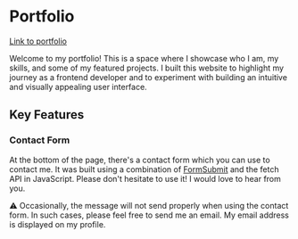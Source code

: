 # Portfolio

[Link to portfolio](https://venusy.github.io/portfolio/)

Welcome to my portfolio! This is a space where I showcase who I am, my skills, 
and some of my featured projects. I built this website to highlight my journey 
as a frontend developer and to experiment with building an intuitive and visually 
appealing user interface.

## Key Features

### Contact Form

At the bottom of the page, there's a contact form which you can use to contact 
me. It was built using a combination of [FormSubmit](https://formsubmit.co/) 
and the fetch API in JavaScript. Please don't hesitate to use it! I would love 
to hear from you.

⚠️ Occasionally, the message will not send properly when using the contact form. 
In such cases, please feel free to send me an email. My email address is 
displayed on my profile.